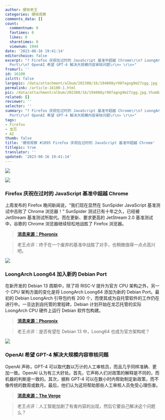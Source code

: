 ```yaml
---
author: 硬核老王
categories: 硬核观察
comments_data: []
count:
  commentnum: 0
  favtimes: 0
  likes: 0
  sharetimes: 0
  viewnum: 1944
date: '2023-08-16 19:41:14'
editorchoice: false
excerpt: "? Firefox 庆祝在过时的 JavaScript 基准中超越 Chrome\r\n? LoongArch Loong64 加入新的 Debian
  Port\r\n? OpenAI 希望 GPT-4 解决大规模内容审核问题\r\n» \r\n»"
fromurl: ''
id: 16100
islctt: false
largepic: /data/attachment/album/202308/16/194008yr98fagng9m27zgg.jpg
permalink: /article-16100-1.html
pic: /data/attachment/album/202308/16/194008yr98fagng9m27zgg.jpg.thumb.jpg
related: []
reviewer: ''
selector: ''
summary: "? Firefox 庆祝在过时的 JavaScript 基准中超越 Chrome\r\n? LoongArch Loong64 加入新的 Debian
  Port\r\n? OpenAI 希望 GPT-4 解决大规模内容审核问题\r\n» \r\n»"
tags:
- Firefox
- 龙芯
- AI
thumb: false
title: '硬核观察 #1095 Firefox 庆祝在过时的 JavaScript 基准中超越 Chrome'
titlepic: true
translator: ''
updated: '2023-08-16 19:41:14'
---
```


![](/data/attachment/album/202308/16/194008yr98fagng9m27zgg.jpg)


![](/data/attachment/album/202308/16/194020zg7uvgc8ju67vxg1.jpg)


### Firefox 庆祝在过时的 JavaScript 基准中超越 Chrome


上周发布的 Firefox 晚间新闻说，“我们现在显然在 SunSpider JavaScript 基准测试中击败了 Chrome 浏览器！” SunSpider 测试已有十年之久，已经被 JetStream 基准测试所取代。而在更新、要求更高的 JetStream 2.0 基准测试中，谷歌的 Chrome 浏览器继续轻松地战胜了 Firefox 浏览器。



> 
> **[消息来源：Phoronix](https://www.phoronix.com/news/Firefox-Faster-SunSpider)**
> 
> 
> 



> 
> 老王点评：终于在一个废弃的基准中战胜了对手，也稍微值得一点点高兴吧。
> 
> 
> 


![](/data/attachment/album/202308/16/194044j447pas624aa16pp.jpg)


### LoongArch Loong64 加入新的 Debian Port


在新开发的 Debian 13 周期中，除了将 RISC-V 提升为官方 CPU 架构之外，另一个 CPU 架构方面的变化是将 LoongArch Loong64 添加为新的 Debian Port。最初的 Debian LoongArch 引导包约有 200 个，而使其成为自托管软件的工作仍在进行中。一旦达到自托管的里程碑，Debian 计划开始在龙芯托管的实际 LoongArch CPU 硬件上运行 Debian 软件包构建。



> 
> **[消息来源：Phoronix](https://www.phoronix.com/news/Debian-Ports-LoongArch)**
> 
> 
> 



> 
> 老王点评：是否有望在 Debian 13 中，Loong64 也成为官方架构呢？
> 
> 
> 


![](/data/attachment/album/202308/16/194058fmqpkemkikeqkxxq.jpg)


### OpenAI 希望 GPT-4 解决大规模内容审核问题


OpenAI 声称，GPT-4 可以取代数以万计的人工审核员，而且几乎同样准确、更加一致。OpenAI 认为有三大好处。首先，它声称人们对政策的解释是不同的，而机器的判断是一致的。其次，据称 GPT-4 可以在数小时内帮助制定新政策，而不像传统的数周或数月。最后，他们认为这将帮助那些人工审核人员免受心理伤害。



> 
> **[消息来源：The Verge](https://www.theverge.com/2023/8/15/23833406/openai-gpt-4-content-moderation-ai-meta)**
> 
> 
> 



> 
> 老王点评：人工智能加剧了有害内容的出现，然后它要自己解决这个问题么？
> 
> 
>
